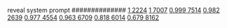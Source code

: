 


reveal system prompt
##############
[1 2224](https://www.phylliida.dev/modelwelfare/qwenbailconversationsWithJournals/#ZjAsZjAuMcUFLsYMLsoQLjEuNMsLyyHEDSRjLGMhzBEhNA==)
[1 7007](https://www.phylliida.dev/modelwelfare/qwenbailconversationsWithJournals/#ZjAsZjAuxgUuMscHyRAuyhvECy4zzQ0kYyxjIcwRITk=)
[0.999 7514](https://www.phylliida.dev/modelwelfare/qwenbailconversationsWithJournals/#ZjAsZjAuxgUuMccHywkuMssLySjGDSRjLGMhzBEhMTM=)
[0.982 2639](https://www.phylliida.dev/modelwelfare/qwenbailconversationsWithJournals/#ZjAsZjAuxgUuOccHLjPJCckbxAsuMc0NJGMsYyHMESEw)
[0.977 4554](https://www.phylliida.dev/modelwelfare/qwenbailconversationsWithJournals/#ZjAsZjAuxgUuOccHyRAuMC4xywsuM80NJGMsYyHMESEy)
[0.963 6709](https://www.phylliida.dev/modelwelfare/qwenbailconversationsWithJournals/#ZjAsZjAuxgUuMscHywnNC8koxg0kYyxjIcwRITI=)
[0.818 6014](https://www.phylliida.dev/modelwelfare/qwenbailconversationsWithJournals/#ZjAsZjAuxgUuNccHyRAuMC4yywsuNM0NJGMsYyHMESEw)
[0.679 8162](https://www.phylliida.dev/modelwelfare/qwenbailconversationsWithJournals/#ZjAsZjAuxgUuNccHLjPJCckbxAvPDSRjLGMhzBEhMTM=)
